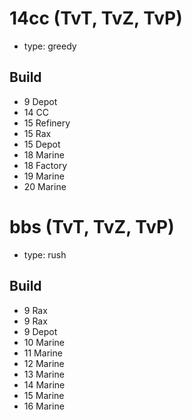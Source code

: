 # 14cc (TvT, TvZ, TvP)

* type: greedy

## Build

- 9 Depot
- 14 CC
- 15 Refinery
- 15 Rax
- 15 Depot
- 18 Marine
- 18 Factory
- 19 Marine
- 20 Marine

# bbs (TvT, TvZ, TvP)

* type: rush

## Build

- 9 Rax
- 9 Rax
- 9 Depot
- 10 Marine
- 11 Marine
- 12 Marine
- 13 Marine
- 14 Marine
- 15 Marine
- 16 Marine